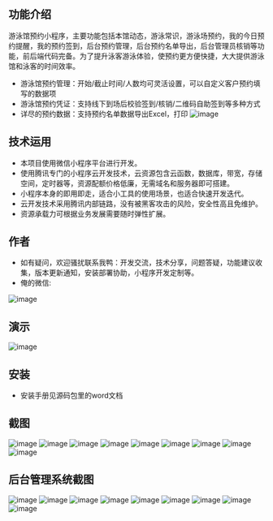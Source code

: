 ## 功能介绍 
    
游泳馆预约小程序，主要功能包括本馆动态，游泳常识，游泳场预约，我的今日预约提醒，我的预约签到，后台预约管理，后台预约名单导出，后台管理员核销等功能，前后端代码完备。为了提升泳客游泳体验，使预约更方便快捷，大大提供游泳馆和泳客的时间效率。 

- 游泳馆预约管理：开始/截止时间/人数均可灵活设置，可以自定义客户预约填写的数据项
- 游泳馆预约凭证：支持线下到场后校验签到/核销/二维码自助签到等多种方式
- 详尽的预约数据：支持预约名单数据导出Excel，打印
![image](https://user-images.githubusercontent.com/96864248/161470756-c72e8018-4f76-4861-9820-f360609aa434.png)

 
 

## 技术运用
- 本项目使用微信小程序平台进行开发。
- 使用腾讯专门的小程序云开发技术，云资源包含云函数，数据库，带宽，存储空间，定时器等，资源配额价格低廉，无需域名和服务器即可搭建。
- 小程序本身的即用即走，适合小工具的使用场景，也适合快速开发迭代。
- 云开发技术采用腾讯内部链路，没有被黑客攻击的风险，安全性高且免维护。
- 资源承载力可根据业务发展需要随时弹性扩展。  



## 作者
- 如有疑问，欢迎骚扰联系我鸭：开发交流，技术分享，问题答疑，功能建议收集，版本更新通知，安装部署协助，小程序开发定制等。
- 俺的微信:
 
 
![image](https://user-images.githubusercontent.com/96864248/161470773-bd29e4db-a324-44fe-927e-7a2bdc74a314.png)


## 演示 
 
![image](https://user-images.githubusercontent.com/96864248/161470764-c9d640b2-ce6b-483e-940d-a896086f967c.png)

## 安装

- 安装手册见源码包里的word文档




## 截图
 ![image](https://user-images.githubusercontent.com/96864248/161470794-2848b5ad-ba2c-4f53-90e6-c2447ab87a9b.png)
![image](https://user-images.githubusercontent.com/96864248/161470797-c9bb33bd-543a-4d19-8fb7-695994236c0c.png)
![image](https://user-images.githubusercontent.com/96864248/161470800-87dff4f0-bb7c-44ec-b7f8-75c652c92358.png)
![image](https://user-images.githubusercontent.com/96864248/161470805-b5fd83b5-d14c-4c73-94ab-cced2bba7594.png)
![image](https://user-images.githubusercontent.com/96864248/161470810-e06bc7f4-e98e-4dad-8b37-cb846edd412b.png)
![image](https://user-images.githubusercontent.com/96864248/161470812-d4abe789-d56d-420f-a5f6-f4d7d2fae453.png)
![image](https://user-images.githubusercontent.com/96864248/161470820-a373036d-cfe7-4268-9e52-fcfda187fe37.png)
![image](https://user-images.githubusercontent.com/96864248/161470824-b60da7e3-44cb-4a65-9d30-f41afb404ac2.png)
![image](https://user-images.githubusercontent.com/96864248/161470826-59b5f7e5-6034-4425-8328-fded91439974.png)


## 后台管理系统截图
 ![image](https://user-images.githubusercontent.com/96864248/161470830-0d5d5c7d-4311-42d4-923f-2f7492e900a5.png)
![image](https://user-images.githubusercontent.com/96864248/161470835-a908f9e5-20ed-4649-a2a4-0353af128d74.png)
![image](https://user-images.githubusercontent.com/96864248/161470838-3202b4dc-60eb-4ac9-a7bc-a217aa97d8c6.png)
![image](https://user-images.githubusercontent.com/96864248/161470843-3b6b2b65-636a-41d2-8dae-99722465cb34.png)
![image](https://user-images.githubusercontent.com/96864248/161470850-f9e5f52e-1d66-436f-87ae-804ccec4561c.png)
![image](https://user-images.githubusercontent.com/96864248/161470854-7c6729a0-f38a-4f2a-b454-c390997ffaf4.png)
![image](https://user-images.githubusercontent.com/96864248/161470864-4f215f4f-cdd4-466f-841b-9de897506309.png)
![image](https://user-images.githubusercontent.com/96864248/161470869-880b90bf-ec10-4e8f-bcf4-1f56c0735180.png)
![image](https://user-images.githubusercontent.com/96864248/161470874-692e9bfa-4857-4ec7-9ab0-915ab57cfea9.png)



